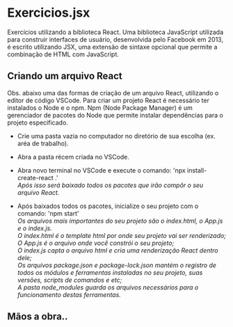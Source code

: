 # Exercicios.jsx
Exercícios utilizando a biblioteca React. Uma biblioteca JavaScript utilizada para construir interfaces de usuário, desenvolvida pelo 
Facebook em 2013, é escrito utilizando JSX, uma extensão de sintaxe opcional que permite a 
combinação de HTML com JavaScript.

## Criando um arquivo React
Obs. abaixo uma das formas de criação de um arquivo React, utilizando o editor de código VSCode. Para criar um projeto React é necessário ter instalados o Node e o npm. Npm (Node 
Package Manager) é um gerenciador de pacotes do Node que permite instalar dependências para o projeto especificado.

* Crie uma pasta vazia no computador no diretório de sua escolha (ex. aréa de trabalho). <br/>
* Abra a pasta récem criada no VSCode. <br/>
* Abra novo terminal no VSCode e execute o comando: 'npx install-create-react  .'<br/>
*Após isso será baixado todos os pacotes que irão compôr o seu arquivo React.*

* Após baixados todos os pacotes, inicialize o seu projeto com o comando: 'npm start' <br/>
*Os arquivos mais importantes do seu projeto são o index.html, o App.js e o index.js.* <br/>
 *O index.html é o template html por onde seu projeto vai ser renderizado;* <br/>
 *O App.js é o arquivo onde você constrói o seu projeto;* <br/>
 *O index.js capta o arquivo html e cria uma renderização React dentro dele;* <br/>
 *Os arquivos package.json e package-lock.json mantém o registro de todos os módulos e 
ferramentas instaladas no seu projeto, suas versões, scripts de comandos e etc;* <br/>
*A pasta node_modules guarda os arquivos necessários para o funcionamento destas 
ferramentas.*

## Mãos a obra..
